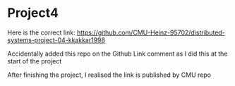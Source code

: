 # Project4

Here is the correct link: https://github.com/CMU-Heinz-95702/distributed-systems-project-04-kkakkar1998

Accidentally added this repo on the Github Link comment as I did this at the start of the project

After finishing the project, I realised the link is published by CMU repo
